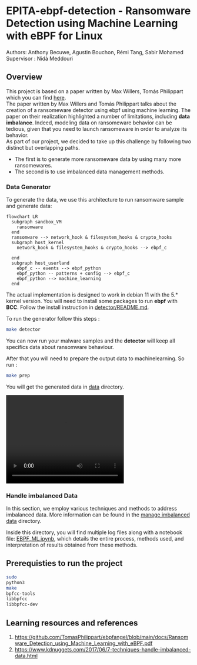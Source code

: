 # EPITA-ebpf-detection - Ransomware Detection using Machine Learning with eBPF for Linux

Authors: Anthony Becuwe, Agustin Bouchon, Rémi Tang, Sabir Mohamed  
Supervisor : Nidà Meddouri

## Overview

This project is based on a paper written by 
Max Willers, Tomás Philippart which you can find [here](https://github.com/TomasPhilippart/ebpfangel/blob/main/docs/Ransomware_Detection_using_Machine_Learning_with_eBPF.pdf).  
The paper written by Max Willers and Tomás Philippart talks about the creation of a ransomeware detector using ebpf using machine learning. The paper on their realization highlighted a number of limitations, including **data imbalance**. Indeed, modeling data on ransomeware behavior can be tedious, given that you need to launch ransomeware in order to analyze its behavior.  
As part of our project, we decided to take up this challenge by following two distinct but overlapping paths.

- The first is to generate more ransomeware data by using many more ransomewares.
- The second is to use imbalanced data management methods.

### Data Generator

To generate the data, we use this architecture to run ransomware sample and generate data:

```mermaid
flowchart LR
  subgraph sandbox_VM
    ransomware
  end
  ransomware --> network_hook & filesystem_hooks & crypto_hooks
  subgraph host_kernel
    network_hook & filesystem_hooks & crypto_hooks --> ebpf_c

  end
  subgraph host_userland
    ebpf_c -- events --> ebpf_python
    ebpf_python -- patterns + config --> ebpf_c
    ebpf_python --> machine_learning
  end
```

The actual implementation is designed to work in debian 11 with the 5.* kernel version. You will need to install some packages to run **ebpf** with **BCC**. Follow the install instruction in [detector/README.md](detector/README.md).  
  
To run the generator follow this steps :

```bash
make detector
```
You can now run your malware samples and the **detector** will keep all specifics data about ransomware behaviour.  

After that you will need to prepare the output data to machinelearning. 
So run :

```bash
make prep
```

You will get the generated data in [data](data) directory.  

<video width="320" height="240" controls>
  <source src="docs/demopfe.mp4" type="video/mp4">
  Your browser does not support the video tag.
</video>

### Handle imbalanced Data

In this section, we employ various techniques and methods to address imbalanced data. More information can be found in the [manage imbalanced data](manage_imbalanced_data) directory.  
  
Inside this directory, you will find multiple log files along with a notebook file: [EBPF_ML.ipynb](manage_imbalanced_data/EBPF_ML.ipynb), which details the entire process, methods used, and interpretation of results obtained from these methods.

## Prerequisties to run the project

```bash
sudo
python3
make
bpfcc-tools
libbpfcc
libbpfcc-dev 
```

## Learning resources and references

1. https://github.com/TomasPhilippart/ebpfangel/blob/main/docs/Ransomware_Detection_using_Machine_Learning_with_eBPF.pdf
2. https://www.kdnuggets.com/2017/06/7-techniques-handle-imbalanced-data.html
